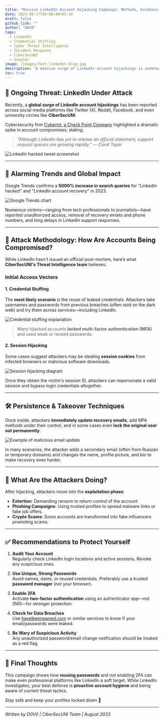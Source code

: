 ```yaml
---
title: "Massive LinkedIn Account Hijacking Campaign: Methods, Evidence and Defense"
date: 2023-08-17T09:00:00+05:30
draft: false
github_link: ""
author: "D0V0"
tags:
  - LinkedIn
  - Credential Stuffing
  - Cyber Threat Intelligence
  - Incident Response
  - CiberSecUNI
  - Stealer
image: /images/font-linkedin-blog.jpg
description: "A massive surge of LinkedIn account hijackings is underway. Learn how attackers are taking control of accounts, the methods behind the breaches, and what you can do to protect yourself."
toc: true
---
```


## 🚨 Ongoing Threat: LinkedIn Under Attack

Recently, a **global surge of LinkedIn account hijackings** has been reported across social media platforms like Twitter (X), Reddit, Facebook, and even university circles like **CiberSecUNI**.

Cybersecurity firm [Cyberint, a Check Point Company](https://www.linkedin.com/company/cyberint/) highlighted a dramatic spike in account compromises, stating:

> _"Although LinkedIn has yet to release an official statement, support request queues are growing rapidly."_ — *Coral Tayar*

![LinkedIn hacked tweet screenshot](https://media.licdn.com/dms/image/v2/D4E12AQGVr53O-nxB6Q/article-inline_image-shrink_1500_2232/article-inline_image-shrink_1500_2232/0/1692247319058?e=1750291200&v=beta&t=HjN6p3DHOO2KZhjSZGrXVZa8_Z4OY3dewnAb3d_ZCsw)

---

## 🔎 Alarming Trends and Global Impact

Google Trends confirms a **5000% increase in search queries** for "LinkedIn hacked" and "LinkedIn account recovery" in 2023.

![Google Trends chart](https://media.licdn.com/dms/image/v2/D4E12AQFrgrEe5csXyw/article-inline_image-shrink_1500_2232/article-inline_image-shrink_1500_2232/0/1692247510189?e=1750291200&v=beta&t=7cfPDOg2TXYGCvOcCdihiBEKV4NR8eXf66dNkvySX8I)

Numerous victims—ranging from tech professionals to journalists—have reported unauthorized access, removal of recovery emails and phone numbers, and long delays in LinkedIn support responses.

---

## 🧠 Attack Methodology: How Are Accounts Being Compromised?

While LinkedIn hasn't issued an official post-mortem, here’s what **CiberSecUNI's Threat Intelligence team** believes:

### Initial Access Vectors

#### 1. **Credential Stuffing**
The **most likely scenario** is the reuse of leaked credentials. Attackers take usernames and passwords from previous breaches (often sold on the dark web) and try them across services—including LinkedIn.

![Credential stuffing explanation](https://media.licdn.com/dms/image/v2/D4E12AQH2ykB6rCfHOQ/article-inline_image-shrink_1000_1488/article-inline_image-shrink_1000_1488/0/1692248154897?e=1750291200&v=beta&t=pOfoaARR57sLkPTUnoK4pjrldYVQppSX_xvhE3hN9UQ)

> Many hijacked accounts **lacked multi-factor authentication (MFA)** and used weak or reused passwords.

#### 2. **Session Hijacking**
Some cases suggest attackers may be stealing **session cookies** from infected browsers or malicious software downloads.

![Session hijacking diagram](https://media.licdn.com/dms/image/v2/D4E12AQEO2Yji9AITzg/article-inline_image-shrink_1500_2232/article-inline_image-shrink_1500_2232/0/1692248825024?e=1750291200&v=beta&t=LkdelybbqjYhwQproaQtuOssgOCdLdbWS7-QIPgLNV8)

Once they obtain the victim's session ID, attackers can impersonate a valid session and bypass login credentials altogether.

---

## 🛠 Persistence & Takeover Techniques

Once inside, attackers **immediately update recovery emails**, add MFA methods under their control, and in some cases even **lock the original user out permanently**.

![Example of malicious email update](https://media.licdn.com/dms/image/v2/D4E12AQFphuP9JK7KnQ/article-inline_image-shrink_1500_2232/article-inline_image-shrink_1500_2232/0/1692248974765?e=1750291200&v=beta&t=BfLScTkAAb2DfStf6Q8qmeoivBTtrlH4GCDxheEDZt4)

In many scenarios, the attacker adds a secondary email (often from Russian or temporary domains) and changes the name, profile picture, and bio to make recovery even harder.

---

## 🎯 What Are the Attackers Doing?

After hijacking, attackers move into the **exploitation phase**:

- **Extortion**: Demanding ransom to return control of the account.
- **Phishing Campaigns**: Using trusted profiles to spread malware links or fake job offers.
- **Crypto Scams**: Some accounts are transformed into fake influencers promoting scams.

---

## ✅ Recommendations to Protect Yourself

1. **Audit Your Account**  
   Regularly check LinkedIn login locations and active sessions. Revoke any suspicious ones.

2. **Use Unique, Strong Passwords**  
   Avoid names, dates, or reused credentials. Preferably use a trusted **password manager** (not your browser).

3. **Enable 2FA**  
   Activate **two-factor authentication** using an authenticator app—not SMS—for stronger protection.

4. **Check for Data Breaches**  
   Use [haveibeenpwned.com](https://haveibeenpwned.com/) or similar services to know if your email/passwords were leaked.

5. **Be Wary of Suspicious Activity**  
   Any unauthorized password/email change notification should be treated as a red flag.

---

## 📢 Final Thoughts

This campaign shows how **reusing passwords** and not enabling 2FA can make even professional platforms like LinkedIn a soft target. While LinkedIn investigates, your best defense is **proactive account hygiene** and being aware of current threat tactics.

Stay safe and keep your profiles locked down 🔐

---

*Written by D0V0 | CiberSecUNI Team | August 2023*

